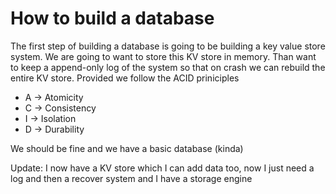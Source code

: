 # How to build a database

The first step of building a database is going to be building a key value store system. We are going to want to store this KV store in memory. Than want to keep a append-only log of the system so that on crash we can rebuild the entire KV store. Provided we follow the ACID priniciples

 - A -> Atomicity
 - C -> Consistency
 - I -> Isolation
 - D -> Durability

We should be fine and we have a basic database (kinda)

Update: I now have a KV store which I can add data too, now I just need a log and then a recover system and I have a storage engine